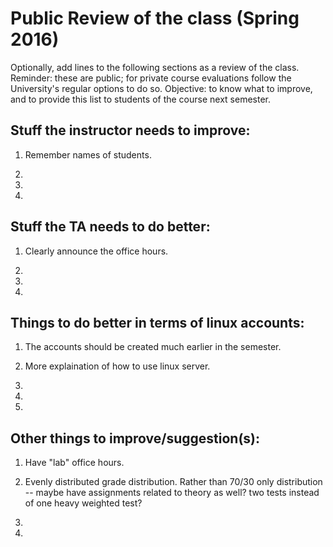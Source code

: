 # Public Review of the class (Spring 2016)

Optionally, add lines to the following sections as a review of the class.
Reminder: these are public; for private course evaluations follow the University's regular options to do so.
Objective: to know what to improve, and to provide this list to students of the course next semester.

## Stuff the instructor needs to improve:

1. Remember names of students.

2. 

3. 

4. 

## Stuff the TA needs to do better:

1. Clearly announce the office hours.

2. 

3. 

4. 

## Things to do better in terms of linux accounts:

1. The accounts should be created much earlier in the semester.

2. More explaination of how to use linux server. 

3. 

4. 

5.

## Other things to improve/suggestion(s):

1. Have "lab" office hours.

2. Evenly distributed grade distribution. Rather than 70/30 only distribution -- maybe have assignments related to theory as well? two tests instead of one heavy weighted test?

3. 

4. 
